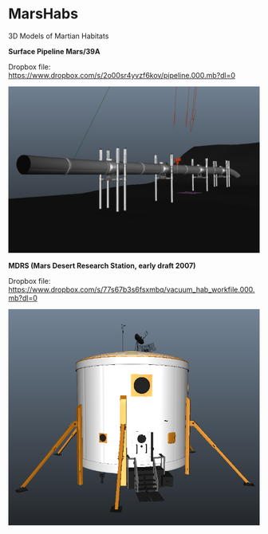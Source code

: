 # MarsHabs
3D Models of Martian Habitats

**Surface Pipeline Mars/39A**

Dropbox file: https://www.dropbox.com/s/2o00sr4yvzf6kov/pipeline.000.mb?dl=0

![](https://github.com/MarsArtistsCommunity/MarsHabs/blob/master/Screen%20Shot%202016-10-22%20at%2011.32.46%20PM.png)


**MDRS (Mars Desert Research Station, early draft 2007)**

Dropbox file: https://www.dropbox.com/s/77s67b3s6fsxmbq/vacuum_hab_workfile.000.mb?dl=0

![](https://github.com/MarsArtistsCommunity/MarsHabs/blob/master/Screen%20Shot%202016-10-22%20at%207.30.22%20PM.png)


